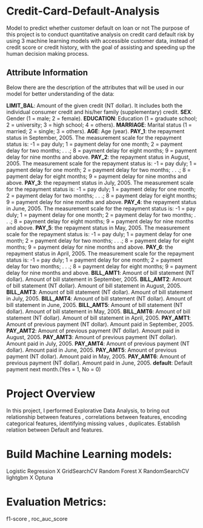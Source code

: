 # Credit-Card-Default-Analysis
Model to predict whether customer default on loan or not
The purpose of this project is to conduct quantitative analysis on credit card default risk by using 3 machine learning models with accessible customer data, instead of credit score or credit history, with the goal of assisting and speeding up the human decision making process.

## Attribute Information
Below there are the description of the attributes that will be used in our model for better understanding of the data:

**LIMIT_BAL**: Amount of the given credit (NT dollar). It includes both the individual consumer credit and his/her family (supplementary) credit.
**SEX**: Gender (1 = male; 2 = female).
**EDUCATION**: Education (1 = graduate school; 2 = university; 3 = high school; 4 = others).
**MARRIAGE**: Marital status (1 = married; 2 = single; 3 = others).
**AGE**: Age (year).
**PAY_1**: the repayment status in September, 2005. The measurement scale for the repayment status is: -1 = pay duly; 1 = payment delay for one month; 2 = payment delay for two months; . . .; 8 = payment delay for eight months; 9 = payment delay for nine months and above.
**PAY_2**: the repayment status in August, 2005. The measurement scale for the repayment status is: -1 = pay duly; 1 = payment delay for one month; 2 = payment delay for two months; . . .; 8 = payment delay for eight months; 9 = payment delay for nine months and above.
**PAY_3**: the repayment status in July, 2005. The measurement scale for the repayment status is: -1 = pay duly; 1 = payment delay for one month; 2 = payment delay for two months; . . .; 8 = payment delay for eight months; 9 = payment delay for nine months and above.
**PAY_4**: the repayment status in June, 2005. The measurement scale for the repayment status is: -1 = pay duly; 1 = payment delay for one month; 2 = payment delay for two months; . . .; 8 = payment delay for eight months; 9 = payment delay for nine months and above.
**PAY_5**: the repayment status in May, 2005. The measurement scale for the repayment status is: -1 = pay duly; 1 = payment delay for one month; 2 = payment delay for two months; . . .; 8 = payment delay for eight months; 9 = payment delay for nine months and above.
**PAY_6**: the repayment status in April, 2005. The measurement scale for the repayment status is: -1 = pay duly; 1 = payment delay for one month; 2 = payment delay for two months; . . .; 8 = payment delay for eight months; 9 = payment delay for nine months and above.
**BILL_AMT1**: Amount of bill statement (NT dollar). Amount of bill statement in September, 2005.
**BILL_AMT2**: Amount of bill statement (NT dollar). Amount of bill statement in August, 2005.
**BILL_AMT3**: Amount of bill statement (NT dollar). Amount of bill statement in July, 2005.
**BILL_AMT4**: Amount of bill statement (NT dollar). Amount of bill statement in June, 2005.
**BILL_AMT5**: Amount of bill statement (NT dollar). Amount of bill statement in May, 2005.
**BILL_AMT6**: Amount of bill statement (NT dollar). Amount of bill statement in April, 2005.
**PAY_AMT1**: Amount of previous payment (NT dollar). Amount paid in September, 2005.
**PAY_AMT2**: Amount of previous payment (NT dollar). Amount paid in August, 2005.
**PAY_AMT3**: Amount of previous payment (NT dollar). Amount paid in July, 2005.
**PAY_AMT4**: Amount of previous payment (NT dollar). Amount paid in June, 2005.
**PAY_AMT5**: Amount of previous payment (NT dollar). Amount paid in May, 2005.
**PAY_AMT6**: Amount of previous payment (NT dollar). Amount paid in June, 2005.
**default**: Default payment next month.(Yes = 1, No = 0)

# Project Overview
In this project, I performed
Explorative Data Analysis, to bring out relationship between features , correlations between features,
encoding categorical features, identifying missing values , duplicates.
Establish relatiion between Default and features.

# Build Machine Learning models: 
Logistic Regression X GridSearchCV
Random Forest X RandomSearchCV
lightgbm X Optuna 


# Evaluation Metrics:
f1-score , roc_auc_score



